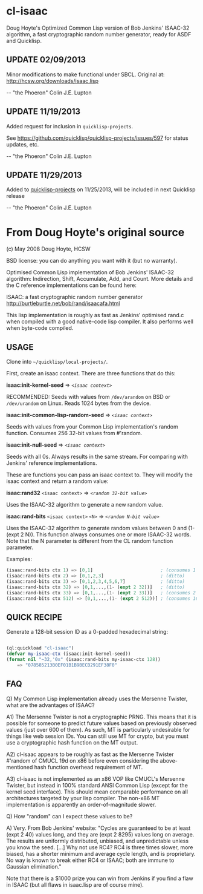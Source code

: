 cl-isaac
========

Doug Hoyte's Optimized Common Lisp version of Bob Jenkins' ISAAC-32 algorithm, a fast cryptographic random number generator, ready for ASDF and Quicklisp.
 
UPDATE 02/09/2013
-----------------

Minor modifications to make functional under SBCL. Original at: http://hcsw.org/downloads/isaac.lisp

-- "the Phoeron" Colin J.E. Lupton

UPDATE 11/19/2013
-----------------

Added request for inclusion in `quicklisp-projects`.

See https://github.com/quicklisp/quicklisp-projects/issues/597 for status updates, etc.

-- "the Phoeron" Colin J.E. Lupton

UPDATE 11/29/2013
-----------------

Added to [quicklisp-projects](https://github.com/quicklisp/quicklisp-projects) on 11/25/2013, will be included in next Quicklisp release

-- "the Phoeron" Colin J.E. Lupton

From Doug Hoyte's original source
=================================

(c) May 2008 Doug Hoyte, HCSW

BSD license: you can do anything you want with it (but no warranty).

Optimised Common Lisp implementation of Bob Jenkins' ISAAC-32 algorithm:
Indirection, Shift, Accumulate, Add, and Count. More details and
the C reference implementations can be found here:

ISAAC: a fast cryptographic random number generator
http://burtleburtle.net/bob/rand/isaacafa.html

This lisp implementation is roughly as fast as Jenkins' optimised rand.c
when compiled with a good native-code lisp compiler. It also performs
well when byte-code compiled.

USAGE
-----

Clone into `~/quicklisp/local-projects/`.

First, create an isaac context. There are three functions that do this:

**isaac:init-kernel-seed** => *`<isaac context>`*

RECOMMENDED: Seeds with values from `/dev/arandom` on BSD or `/dev/urandom` on Linux. Reads 1024 bytes from the device.

**isaac:init-common-lisp-random-seed** => *`<isaac context>`*

Seeds with values from your Common Lisp implementation's random function. Consumes 256 32-bit values from #'random.

**isaac:init-null-seed** => *`<isaac context>`*

Seeds with all 0s. Always results in the same stream. For comparing with Jenkins' reference implementations.

These are functions you can pass an isaac context to. They will modify the isaac context and return a random value:

**isaac:rand32** `<isaac context>` => *`<random 32-bit value>`*

Uses the ISAAC-32 algorithm to generate a new random value.

**isaac:rand-bits** `<isaac context>` `<N>` => *`<random N-bit value>`*

Uses the ISAAC-32 algorithm to generate random values between 0 and (1- (expt 2 N)). This function always consumes one or more ISAAC-32 words. Note that the N parameter is different from the CL random function parameter.

Examples:

```lisp
(isaac:rand-bits ctx 1) => [0,1]                         ; (consumes 1 ISAAC-32 word)
(isaac:rand-bits ctx 2) => [0,1,2,3]                     ; (ditto)
(isaac:rand-bits ctx 3) => [0,1,2,3,4,5,6,7]             ; (ditto)
(isaac:rand-bits ctx 32) => [0,1,...,(1- (expt 2 32))]   ; (ditto)
(isaac:rand-bits ctx 33) => [0,1,...,(1- (expt 2 33))]   ; (consumes 2 words)
(isaac:rand-bits ctx 512) => [0,1,...,(1- (expt 2 512))] ; (consumes 16 words)
```

QUICK RECIPE
------------

Generate a 128-bit session ID as a 0-padded hexadecimal string:

```lisp

(ql:quickload "cl-isaac")
(defvar my-isaac-ctx (isaac:init-kernel-seed))
(format nil "~32,'0x" (isaac:rand-bits my-isaac-ctx 128))
    => "078585213B0EF01B1B9BECB291EF38F0"
```

FAQ
---

Q) My Common Lisp implementation already uses the Mersenne Twister, what are the advantages of ISAAC?

A1) The Mersenne Twister is not a cryptographic PRNG. This means that it is possible for someone to predict future values based on previously observed values (just over 600 of them). As such, MT is particularly undesirable for things like web session IDs. You can still use MT for crypto, but you must use a cryptographic hash function on the MT output.

A2) cl-isaac appears to be roughly as fast as the Mersenne Twister #'random of CMUCL 19d on x86 before even considering the above-mentioned hash function overhead requirement of MT.

A3) cl-isaac is not implemented as an x86 VOP like CMUCL's Mersenne Twister, but instead in 100% standard ANSI Common Lisp (except for the kernel seed interface). This should mean comparable performance on all architectures targeted by your lisp compiler. The non-x86 MT implementation is apparently an order-of-magnitude slower.

Q) How "random" can I expect these values to be?

A) Very. From Bob Jenkins' website: "Cycles are guaranteed to be at least (expt 2 40) values long, and they are (expt 2 8295) values long on average. The results are uniformly distributed, unbiased, and unpredictable unless you know the seed. [...] Why not use RC4? RC4 is three times slower, more biased, has a shorter minimum and average cycle length, and is proprietary. No way is known to break either RC4 or ISAAC; both are immune to Gaussian elimination."

Note that there is a $1000 prize you can win from Jenkins if you find a flaw in ISAAC (but all flaws in isaac.lisp are of course mine).

